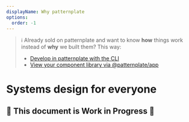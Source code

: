 ```yaml
---
displayName: Why patternplate
options:
  order: -1
---
```


> :information_source: Already sold on patternplate and want to know **how** things work instead of **why** we built them? This way: 
> * [Develop in patternplate with the CLI](./doc/docs/guides/getting-started?guides-enabled=true)
> * [View your component library via @patternplate/app](./doc/docs/guides/getting-started-app?guides-enabled=true)

# Systems design for everyone

## :construction: This document is Work in Progress :construction:

<!-- `patternplate` provides a suite of tools for product development that unlock new levels of collaboration for your team.

## Design and code in harmony

* Source of truth for every aspect of your product: 
* Document components locally
* Explain principles globally
* Together: Describe all aspects of your design system and intent, even:
* Enhance your docs with living examples
* Brings together:
  * Abstract and tangible
  * Docs and code
  * Principles and examples
  * Design and execution


## Bridge the gap with a shared toolchain

* Provides both CLI (Automation) and App (Productivitiy)
* Let everyone work in their preferred way

## Be and stay free 

* Pick your own poison: Supports anythings that produces web technologies
* 100% Open Source

## Build on an industrial-grade foundation

* Used at SinnerSchrader for projects with dozens of team members
and millions of users
* In active development (Link to roadmap) -->
